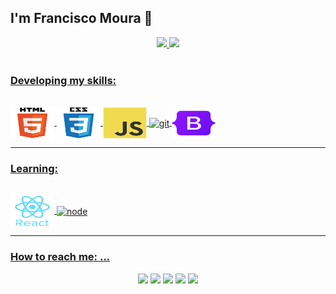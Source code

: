 ## I'm Francisco Moura 👋

<div align="center">
  <a href="https://github.com/chicaofmp">
  <img height="180em" src="https://github-readme-stats.vercel.app/api?username=chicaofmp&show_icons=true&theme=gotham&include_all_commits=true&count_private=true"/>
  <img height="180em" src="https://github-readme-stats.vercel.app/api/top-langs/?username=chicaofmp&layout=compact&langs_count=7&theme=gotham"/>
</div>
<br>

 ### Developing my skills:
<div style="display: inline_block"><br>
  <img align="center" alt="HTML" height="50" width="70" src="https://raw.githubusercontent.com/devicons/devicon/master/icons/html5/html5-original-wordmark.svg">
  <img align="center" alt="CSS" height="50" width="70" src="https://raw.githubusercontent.com/devicons/devicon/master/icons/css3/css3-original-wordmark.svg">
  <img align="center" alt="Js" height="50" width="70" src="https://raw.githubusercontent.com/devicons/devicon/master/icons/javascript/javascript-original.svg">
  <img align="center" alt="git" height="50" width="70" src="https://camo.githubusercontent.com/fbfcb9e3dc648adc93bef37c718db16c52f617ad055a26de6dc3c21865c3321d/68747470733a2f2f7777772e766563746f726c6f676f2e7a6f6e652f6c6f676f732f6769742d73636d2f6769742d73636d2d69636f6e2e737667">
   <img align="center" alt="HTML" height="50" width="70" src="https://raw.githubusercontent.com/devicons/devicon/master/icons/bootstrap/bootstrap-original.svg">
</div>
<hr>

 ### Learning:
<div style="display: inline_block"><br>
  <img align="center" alt="react" height="50" width="70" src="https://raw.githubusercontent.com/devicons/devicon/master/icons/react/react-original-wordmark.svg">
  <img align="center" alt="node" height="50" width="70" src="https://camo.githubusercontent.com/900baefb89e187c8b32cdbb3b440d1502fe8f30a1a335cc5dc5868af0142f8b1/68747470733a2f2f63646e2e6a7364656c6976722e6e65742f67682f64657669636f6e732f64657669636f6e2f69636f6e732f6e6f64656a732f6e6f64656a732d6f726967696e616c2e737667">


</div>
<hr>

### How to reach me: ...
<div align="center"> 
  <a href="https://www.instagram.com/novo_chico_/" target="_blank"><img src="https://img.shields.io/badge/-Instagram-%23E4405F?style=for-the-badge&logo=instagram&logoColor=white" target="_blank"></a>
  <a href = "mailto:chicaofmp@hotmail.com"><img src="https://img.shields.io/badge/Microsoft_Outlook-0078D4?style=for-the-badge&logo=microsoft-outlook&logoColor=white" target="_blank"></a>
  <a href = "mailto:chacalfmp@gmail.com"><img src="https://img.shields.io/badge/Gmail-D14836?style=for-the-badge&logo=gmail&logoColor=white" target="_blank"></a>
  <a href="https://www.linkedin.com/in/chicaofmp" target="_blank"><img src="https://img.shields.io/badge/-LinkedIn-%230077B5?style=for-the-badge&logo=linkedin&logoColor=white" target="_blank"></a>  
   <a href="https://github.com/chicaofmp" target="_blank"><img src="https://img.shields.io/badge/GitHub-100000?style=for-the-badge&logo=github&logoColor=white" target="_blank"></a>  
  
</div>

  

 

